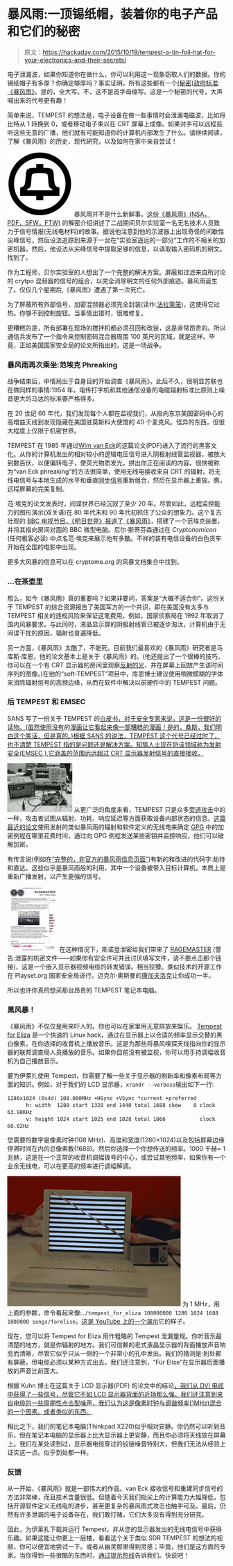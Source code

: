 # 暴风雨:一顶锡纸帽，装着你的电子产品和它们的秘密

> 原文：<https://hackaday.com/2015/10/19/tempest-a-tin-foil-hat-for-your-electronics-and-their-secrets/>

电子泄漏波，如果你知道你在做什么，你可以利用这一现象窃取人们的数据。你的锡纸帽子有多厚？你确定够厚吗？事实证明，所有这些都有一个[(秘密)政府标准](https://www.nsa.gov/applications/ia/tempest/TEMPESTLevel2.cfm):[《暴风雨》](https://en.wikipedia.org/wiki/Tempest_(codename))。是的，全大写。不，这不是首字母缩写。这是一个秘密的代号，大声喊出来的代号更有趣！

简单来说，TEMPEST 的想法是，电子设备在做一些事情时会泄漏电磁波，比如将比特从 1 转换到 0，或者移动电子束以在 CRT 屏幕上成像。如果对手可以远程监听这些无意的广播，他们就有可能知道你的计算机内部发生了什么。请继续阅读，了解《暴风雨》的历史、现代研究，以及如何在家中亲自尝试！

[![Bell_Laboratories_logo](img/f288276d3104a67a8e59eaeec25d3053.png)](https://hackaday.com/wp-content/uploads/2015/10/bell_laboratories_logo.png) 暴风雨并不是什么新鲜事。[这份《暴风雨》(NSA，PDF，SFW，FTW)](https://www.nsa.gov/public_info/_files/cryptologic_spectrum/tempest.pdf) 的解密介绍讲述了二战期间贝尔实验室一名无名技术人员致力于信号情报(无线电材料)的故事。据说他注意到他的示波器上出现奇怪的间歇性尖峰信号，然后设法追踪到来源于一台在“实验室遥远的一部分”工作的不相关的加密机器。然后，他设法从尖峰信号中提取足够的信息，以读取输入密码机的明文。找到了。

作为工程师，贝尔实验室的人想出了一个完整的解决方案。屏蔽和过滤来自所讨论的 crytpo 混频器的信号的组合，以完全消除明文的任何外部痕迹。暴风雨诞生了。仅仅几个星期后,《暴风雨》遭遇了第一次死亡。

为了屏蔽所有外部信号，加密混频器必须完全封装(读作:[法拉第笼](https://en.wikipedia.org/wiki/Faraday_cage))，这使得它过热。你够不到控制旋钮。当事情出错时，很难修复。

更糟糕的是，所有部署在现场的搅拌机都必须召回和改装，这是非常昂贵的。所以通信兵发布了一个指令来控制密码混合器周围 100 英尺的区域，就是这样。毕竟，正如美国国家安全局的论文所指出的，这是一场战争。

### 暴风雨再次乘坐:范埃克 Phreaking

战争结束后，中情局出于自身目的开始调查《暴风雨》。此后不久，很明显苏联也在做同样的事情:1954 年，电传打字机和其他通信设备的电磁辐射标准比原则上噪音更大的马达的标准要严格得多。

在 20 世纪 60 年代，我们发现每个人都在监视我们，从指向东京美国密码中心的高增益天线到发现隐藏在美国驻莫斯科大使馆的 40 个麦克风。怪异的东西，但很大程度上仅限于机密世界。

TEMPEST 在 1985 年通过[Wim van Eck](http://cryptome.org/jya/emr.pdf)的这篇论文(PDF)进入了流行的黑客文化。从你的计算机发出的相对较小的逻辑电压信号进入阴极射线管监视器，被放大到数百伏，以便偏转电子，使荧光物质发光，拼出你正在阅读的内容。很快被称为“van Eck phreaking”的方法很简单，使用无线电接收来自 CRT 的辐射，将无线电信号与本地生成的水平和垂直[同步信号](https://en.wikipedia.org/wiki/Video_Graphics_Array#signal_timings)重新组合，然后在显示器上重放。瞧，远程屏幕的完美复制。

范·埃克的论文发表时，间谍世界已经沉寂了至少 20 年。尽管如此，远程监控能力的图形演示(双关语)在 80 年代末和 90 年代初抓住了公众的想象力。这个复古壮观的 [BBC 电视节目，《明日世界》报道了《暴风雨》](https://www.youtube.com/watch?v=HYYm9Lin8X4)，搭建了一个范埃克装置，并将其指向房间对面的 BBC 微型电脑。尼尔·斯蒂芬森通过在 *Cryptonomicon* (任何极客必读) 中点名范·埃克来展示他有多酷。不祥的装有电信设备的白色货车开始在全国的电影中出现。

更多大风暴的信息可以在 cryptome.org 的风暴文档集合中找到。

### …在茶壶里

那么，如今《暴风雨》真的重要吗？如果非要问，答案是“大概不适合你”。这份关于 TEMPEST 的综合资源报告了美国军方的一个共识，即在美国没有太多与 TEMPEST 相关的违规风险来保证这笔费用。例如，国家侦察局在 1992 年取消了国内风暴要求。与此同时，液晶显示屏的阴极射线管已被逐步淘汰，计算机由于无间谍干扰的原因，辐射也普遍降低。

另一方面，《暴风雨》太酷了，不能死。目前我们最喜欢的《暴风雨》研究者是马库斯·库恩，他的论文基本上是关于《暴风雨》的。(他还提出了一个很棒的技巧，你可以在一个有 CRT 显示器的房间里观察[反射的光](http://www.cl.cam.ac.uk/~mgk25/emsec/optical-faq.html)，并在屏幕上回放产生该时间序列的图像。)在他的“soft-TEMPEST”项目中，库恩博士建议使用稍微模糊的字体来消除辐射信号的高频边缘，从而在软件中解决以前硬件中的 TEMPEST 问题。

### 后 TEMPEST 和 EMSEC

SANS 写了一份关于 TEMPEST 的[白皮书，对于安全专家来说，这是一份很好的读物。(虽然使用没有](https://www.sans.org/reading-room/whitepapers/privacy/introduction-tempest-981)的[漫画让它看起来像一部糟糕的漫画！是的，桑斯，我们明白这个笑话，但是真的。)根据 SANS 的说法，TEMPEST 这个代号已经过时了，也不清楚 TEMPEST 指的是问题还是解决方案。知情人士现在将该领域称为发射安全(EMSEC ),它涵盖的范围远远超过 CRT 显示器发射信号的直接接收。](http://bancomicsans.com/main/)

[![L_F2_img_1228](img/8f573eb694b0747e56f37c48eac30240.png)](https://hackaday.com/wp-content/uploads/2015/10/l_f2_img_1228.jpg) 从更广泛的角度来看，TEMPEST 只是众多[旁道攻击](https://en.wikipedia.org/wiki/Side-channel_attack)中的一种，攻击者试图从辐射、功耗、响应延迟等方面获取设备内部状态的信息。[这篇最近的论文](http://www.tau.ac.il/~tromer/radioexp/)使用发射的类似暴风雨的辐射和软件定义的无线电来确定 [GPG](https://www.gnupg.org/) 中的加密例程在哪里花费时间，通过向 GPG 例程发送某些密钥并监控响应，他们可以破解加密。

有传言说(例如在[“完整的，非官方的暴风雨信息页面”](http://www.jammed.com/~jwa/tempest.html))有新的和改进的代码字:劫持和直达。这些似乎是暴风雨般的利用，其中一个设备被带入目标计算机，本质上是重新广播发射，以产生更强的信号。

[![NSA_RAGEMASTER](img/15925954c8495ba7070d1cac6a594c4e.png)](https://hackaday.com/wp-content/uploads/2015/10/nsa_ragemaster.jpg) 在这种情况下，斯诺登泄密给我们带来了 [RAGEMASTER](https://upload.wikimedia.org/wikipedia/commons/2/2a/NSA_RAGEMASTER.jpg) (警告:泄露的机密文件——如果你有安全许可并且讨厌填写文件，请不要点击那个链接)，这是一个嵌入显示器视频电缆的转发错误。相当狡猾。类似技术的开源工作在 Playset.org 国家安全局进行。迈克尔·奥斯曼的[康加夫洛克](http://www.nsaplayset.org/congaflock)让你成功一半。

所以也许你真的想买那台昂贵的 TEMPEST 笔记本电脑。

### 黑风暴！

《暴风雨》不仅仅是用来吓人的。你也可以在家里用无意排放来娱乐。 [Tempest for Eliza](http://www.erikyyy.de/tempest/) 是一个快速的 Linux hack，通过在显示器上以合适的频率显示交替的黑白像素，在你选择的收音机上播放音乐。这是为那些将暴风嗅探天线指向你的显示器的联邦调查局人员播放的音乐。如果你目前没有被监视，你可以用手持调幅收音机为自己播放音乐。

要为伊莱扎使用 Tempest，你需要了解一些关于显示器的刷新率和像素布局等方面的知识。例如，对于我们的 LCD 显示器，`xrandr --verbose`输出如下一行:

```
1280x1024 (0x4d) 108.000MHz +HSync +VSync *current +preferred
      h: width  1280 start 1328 end 1440 total 1688 skew    0 clock  63.98KHz
      v: height 1024 start 1025 end 1028 total 1066           clock  60.02Hz
```

您需要的数字是像素时钟(108 MHz)、高度和宽度(1280×1024)以及包括屏幕边缘停滞时间在内的总像素数(1688)。然后你选择一个你想传送的频率。1000 千赫= 1 兆赫，这是在一个正常的收音机调幅拨号的中心，或尝试其他频率，如果你有一个业余无线电，可以在更高的频率进行调幅解调。

[![tempest_laptop](img/f44529c34c4a12bdf3698db829cf3b0f.png)](https://hackaday.com/wp-content/uploads/2015/10/tempest_laptop.jpg) 为 1 MHz，用上面的参数，命令看起来像:`./tempest_for_eliza 108000000 1280 1024 1688 1000000 songs/forelise`。[这是 YouTube 上的一个演示](https://www.youtube.com/watch?v=F-O1QWWmVmg)它的样子。

现在，您可以将 Tempest for Eliza 用作粗略的 Tempest 泄漏量规。你听音乐最清楚的地方，就是你辐射的地方。我们可信赖的老式液晶显示器的背面播放声音响亮而清晰，尽管它似乎只从一侧的一个非常小的孔中发出。我们的猜测是:到处都有屏蔽，但电缆必须以某种方式出去。我们还注意到，“Für Elise”在显示器后面播放的声音比前面大。

根据 Kuhn 博士在这篇关于 LCD 显示器(PDF) 的论文中的结论[，我们从 DVI 电缆中获得了一些信号，尽管它不如 LCD 显示器背面的近场那么强。我们还注意到来自电缆的一些周期性点击型噪声，我们认为这是像素时钟与调谐频率(1MHz)混合的一个因素。或者类似的东西。](http://www.cl.cam.ac.uk/~mgk25/pet2004-fpd.pdf)

相比之下，我们的笔记本电脑(Thinkpad X220)似乎相对安静。你仍然可以听到音乐，但在笔记本电脑的显示器上比大显示器上更安静，而且你必须将天线放在屏幕上。我们在某处读到过，显示器电缆穿过的铰链噪音特别大，但我们无法从经验上证实这一点。似乎到处都一样。

### 反馈

从一开始，《暴风雨》就是一部伟大的作品。van Eck 接收信号和重建同步信号的方法非常棒，而且技术含量很低。但随着今天我们指尖上的计算能力大幅降低，包括开源软件定义无线电的进步，甚至更复杂的暴风雨式攻击也触手可及。最后，仍然有许多泄漏的电子设备存在，我们敢打赌，它们大多没有得到充分研究。

因此，为伊莱扎下载并运行 Tempest，并从您的显示器发出的无线电信号中获得乐趣。如果这能让你更上一层楼，看看这个关于类似 SDR TEMPEST 的想法的视频，你可以便宜地尝试一下。或者从幽灵那里得到灵感；毕竟，他们是这方面的专家。当你得到一些很酷的东西时，[通过提示热线](http://hackaday.com/submit-a-tip/)告诉我们。快说吧！